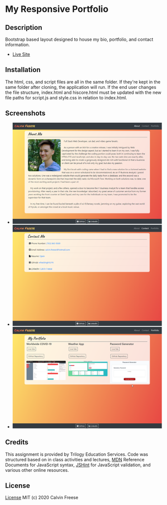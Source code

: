 # My Responsive Portfolio

## Description

Bootstrap based layout designed to house my bio, portfolio, and contact information.
* [Live Site](https://whackingmufn.github.io/MyPortfolio/)

## Installation
The html, css, and script files are all in the same folder. If they're kept in the same folder after cloning, the application will run. If the end user changes the file structure, index.html and hiscore.html must be updated with the new file paths for script.js and style.css in relation to index.html.

## Screenshots

* ![About Me](./Assets/Images/portfolio-abt-me.png)
* ![About Me](./Assets/Images/contact-me.png)
* ![About Me](./Assets/Images/portfolio-page.png)


## Credits
This assignment is provided by Trilogy Education Services. Code was structured based on in class activities and lectures, [MDN](https://developer.mozilla.org/en-US) Reference Documents for JavaScript syntax, [JSHint](https://jshint.com/) for JavaScript validation, and various other online resources. 

## License

[License](https://github.com/whackingMUFN/Homework/blob/master/Week%20Two/LICENSE.txt)
MIT (c) 2020 Calvin Freese
